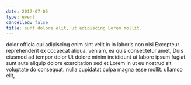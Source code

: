 ```yaml
---
date: 2017-07-05
type: event
cancelled: false
title: sunt dolore elit, ut adipiscing Lorem mollit.
---
```

dolor officia qui adipiscing enim sint velit in in laboris non nisi Excepteur reprehenderit ex occaecat aliqua. veniam, ea quis consectetur amet, Duis eiusmod ad tempor dolor Ut dolore minim incididunt ut labore ipsum fugiat sunt aute aliquip dolore exercitation sed et Lorem in ut eu nostrud sit voluptate do consequat. nulla cupidatat culpa magna esse mollit. ullamco elit,